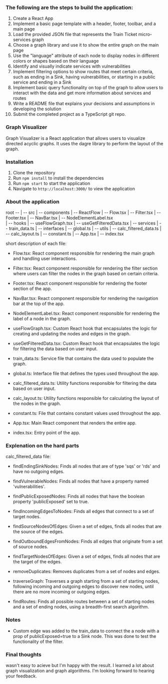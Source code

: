 
### [](#header-3)The following are the steps to build the application:

1. Create a React App
2. Implement a basic page template with a header, footer, toolbar, and a main page
3. Load the provided JSON file that represents the Train Ticket micro-services graph
4. Choose a graph library and use it to show the entire graph on the main page
5. Use the "language" attribute of each node to display nodes in different colors or shapes based on their language
6. Identify and visually indicate services with vulnerabilities
7. Implement filtering options to show routes that meet certain criteria, such as ending in a Sink, having vulnerabilities, or starting in a public service and ending in a Sink
8. Implement basic query functionality on top of the graph to allow users to interact with the data and get more information about services and routes
9. Write a README file that explains your decisions and assumptions in developing the solution
10. Submit the completed project as a TypeScript git repo.

### [](#header-3) Graph Visualizer
Graph Visualizer is a React application that allows users to visualize directed acyclic graphs. 
It uses the dagre library to perform the layout of the graph.

### [](#header-3) Installation
1. Clone the repository
2. Run `npm install` to install the dependencies
3. Run `npm start` to start the application
4. Navigate to `http://localhost:3000/` to view the application

### [](#header-3) About the application

root --
      | -- src
            | -- components
                | -- ReactFlow
                    | -- Flow.tsx
                | -- Filter.tsx
                | -- Footer.tsx
                | -- NavBar.tsx
                | -- NodeElementLabel.tsx     
            | -- hooks
                | -- useFlowGraph.tsx
                | -- useGetFilteredData.tsx
            | -- services 
                | -- train_data.ts
            | -- interfaces
                | -- global.ts
            | -- utils
                | -- calc_filtered_data.ts
                | -- calc_layout.ts
                | -- constant.ts
            | -- App.tsx
            | -- index.tsx
      
short description of each file:

* Flow.tsx: React component responsible for rendering the main graph and handling user interactions.

* Filter.tsx: React component responsible for rendering the filter section where users can filter the nodes in the graph based on certain criteria.

* Footer.tsx: React component responsible for rendering the footer section of the app.

* NavBar.tsx: React component responsible for rendering the navigation bar at the top of the app.

* NodeElementLabel.tsx: React component responsible for rendering the label of a node in the graph.

* useFlowGraph.tsx: Custom React hook that encapsulates the logic for creating and updating the nodes and edges in the graph.

* useGetFilteredData.tsx: Custom React hook that encapsulates the logic for filtering the data based on user input.

* train_data.ts: Service file that contains the data used to populate the graph.

* global.ts: Interface file that defines the types used throughout the app.

* calc_filtered_data.ts: Utility functions responsible for filtering the data based on user input.

* calc_layout.ts: Utility functions responsible for calculating the layout of the nodes in the graph.

* constant.ts: File that contains constant values used throughout the app.

* App.tsx: Main React component that renders the entire app.

* index.tsx: Entry point of the app.


### [](#header-3) Explenation on the hard parts

calc_filtered_data file:

- findEndingSinkNodes: Finds all nodes that are of type 'sqs' or 'rds' and have no outgoing edges.

- findVulnerableNodes: Finds all nodes that have a property named 'vulnerabilities'.

- findPublicExposedNodes: Finds all nodes that have the boolean property 'publicExposed' set to true.

- findIncomingEdgesToNodes: Finds all edges that connect to a set of target nodes.

- findSourceNodesOfEdges: Given a set of edges, finds all nodes that are the source of the edges.

- findOutboundEdgesFromNodes: Finds all edges that originate from a set of source nodes.

- findTargetNodesOfEdges: Given a set of edges, finds all nodes that are the target of the edges.

- removeDuplicates: Removes duplicates from a set of nodes and edges.

- traverseGraph: Traverses a graph starting from a set of starting nodes, following incoming and outgoing edges to discover new nodes, until there are no more incoming or outgoing edges.

- findRoutes: Finds all possible routes between a set of starting nodes and a set of ending nodes, using a breadth-first search algorithm.

### [](#header-3) Notes

- Custom edge was added to the train_data to connect the a node with a prop of publicExposed=true to a Sink node. 
This was done to test the functionality of the filter.

### [](#header-3) Final thoughts

wasn't easy to acieve but I'm happy with the result. I learned a lot about graph visualization and graph algorithms. I'm looking forward to hearing your feedback.
